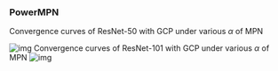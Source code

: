 ### PowerMPN

Convergence curves of ResNet-50 with GCP under various $\alpha$ of MPN

![img](https://mpnpowernorm.oss-ap-northeast-2.aliyuncs.com/r50.jpg)
Convergence curves of ResNet-101 with GCP under various $\alpha$ of MPN
![img](https://mpnpowernorm.oss-ap-northeast-2.aliyuncs.com/r101.jpg)
